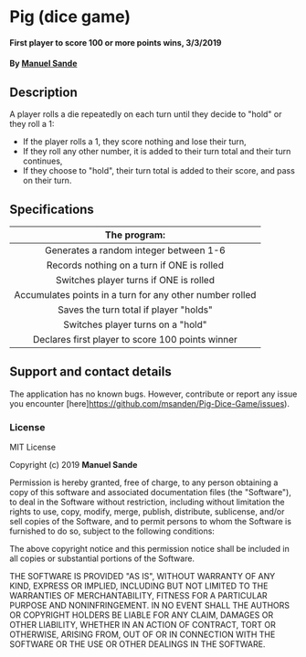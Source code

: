 # Pig (dice game)
#### First player to score 100 or more points wins, 3/3/2019
#### By **[Manuel Sande](https://github.com/msanden)**

## Description
A player rolls a die repeatedly on each turn until they decide to "hold" or they roll a 1:
* If the player rolls a 1, they score nothing and lose their turn,
* If they roll any other number, it is added to their turn total and their turn continues,
* If they choose to "hold", their turn total is added to their score, and pass on their turn.

## Specifications
| The program:                                            |  
|:-------------------------------------------------------:|                     
| Generates a random integer between 1-6                  |
| Records nothing on a turn if ONE is rolled              |                          
| Switches player turns if ONE is rolled                  |
| Accumulates points in a turn for any other number rolled|
| Saves the turn total if player "holds"                  |
| Switches player turns on a "hold"                       |
| Declares first player to score 100 points winner        |                    

## Support and contact details
The application has no known bugs. However, contribute or report any issue you encounter [here]https://github.com/msanden/Pig-Dice-Game/issues).

### License
MIT License

Copyright (c) 2019 **Manuel Sande**

Permission is hereby granted, free of charge, to any person obtaining a copy
of this software and associated documentation files (the "Software"), to deal
in the Software without restriction, including without limitation the rights
to use, copy, modify, merge, publish, distribute, sublicense, and/or sell
copies of the Software, and to permit persons to whom the Software is
furnished to do so, subject to the following conditions:

The above copyright notice and this permission notice shall be included in all
copies or substantial portions of the Software.

THE SOFTWARE IS PROVIDED "AS IS", WITHOUT WARRANTY OF ANY KIND, EXPRESS OR
IMPLIED, INCLUDING BUT NOT LIMITED TO THE WARRANTIES OF MERCHANTABILITY,
FITNESS FOR A PARTICULAR PURPOSE AND NONINFRINGEMENT. IN NO EVENT SHALL THE
AUTHORS OR COPYRIGHT HOLDERS BE LIABLE FOR ANY CLAIM, DAMAGES OR OTHER
LIABILITY, WHETHER IN AN ACTION OF CONTRACT, TORT OR OTHERWISE, ARISING FROM,
OUT OF OR IN CONNECTION WITH THE SOFTWARE OR THE USE OR OTHER DEALINGS IN THE
SOFTWARE.
